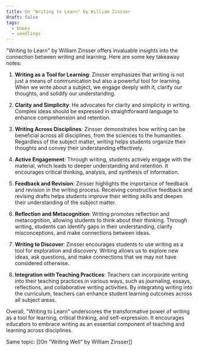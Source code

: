 ```yaml
---
title: On "Writing to Learn" by William Zinsser
draft: false
tags:
  - books
  - seedlings
---
```

"Writing to Learn" by William Zinsser offers invaluable insights into the connection between writing and learning. Here are some key takeaway notes:

1. **Writing as a Tool for Learning**: Zinsser emphasizes that writing is not just a means of communication but also a powerful tool for learning. When we write about a subject, we engage deeply with it, clarify our thoughts, and solidify our understanding.
    
2. **Clarity and Simplicity**: He advocates for clarity and simplicity in writing. Complex ideas should be expressed in straightforward language to enhance comprehension and retention.
    
3. **Writing Across Disciplines**: Zinsser demonstrates how writing can be beneficial across all disciplines, from the sciences to the humanities. Regardless of the subject matter, writing helps students organize their thoughts and convey their understanding effectively.
    
4. **Active Engagement**: Through writing, students actively engage with the material, which leads to deeper understanding and retention. It encourages critical thinking, analysis, and synthesis of information.
    
5. **Feedback and Revision**: Zinsser highlights the importance of feedback and revision in the writing process. Receiving constructive feedback and revising drafts helps students improve their writing skills and deepen their understanding of the subject matter.
    
6. **Reflection and Metacognition**: Writing promotes reflection and metacognition, allowing students to think about their thinking. Through writing, students can identify gaps in their understanding, clarify misconceptions, and make connections between ideas.
    
7. **Writing to Discover**: Zinsser encourages students to use writing as a tool for exploration and discovery. Writing allows us to explore new ideas, ask questions, and make connections that we may not have considered otherwise.
    
8. **Integration with Teaching Practices**: Teachers can incorporate writing into their teaching practices in various ways, such as journaling, essays, reflections, and collaborative writing activities. By integrating writing into the curriculum, teachers can enhance student learning outcomes across all subject areas.
    

Overall, "Writing to Learn" underscores the transformative power of writing as a tool for learning, critical thinking, and self-expression. It encourages educators to embrace writing as an essential component of teaching and learning across disciplines.

Same topic: [[On "Writing Well" by William Zinsser]]
